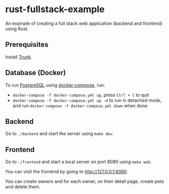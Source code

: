 # rust-fullstack-example

An example of creating a full stack web application (backend and frontend) using Rust.

## Prerequisites

Install [Trunk](https://trunkrs.dev/#install).

## Database (Docker)

To run [PostgreSQL](https://www.postgresql.org/) using [docker-compose](https://hub.docker.com/_/postgres), run:

- `docker-compose -f docker-compose.yml up`, press `Ctrl + C` to quit
- `docker-compose -f docker-compose.yml up -d` to run in detached mode, and
  run `docker-compose -f docker-compose.yml down` when done

## Backend

Go to `./backend` and start the server using `make dev`.

## Frontend

Go to `./frontend` and start a local server on port 8080 using `make web`.

You can visit the frontend by going to http://127.0.0.1:8080.

You can create owners and for each owner, on their detail page, create pets and delete them.
